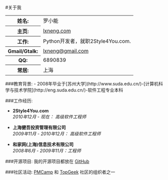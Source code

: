 #关于我
<table>
	<tr>
        <th>姓名:</th>
        <td>罗小能</td>
    </tr>
    <tr>
        <th>主页:</th>
        <td><a href="http://lxneng.com/">lxneng.com</a></td>
    </tr>
    <tr valign="top">
        <th>工作:</th>
        <td>Python开发者，就职2Style4You.com.</td>
    </tr>
	<tr>
        <th>Gmail/Gtalk:</th>
        <td><a href="mailto:lxneng@gmail.com">lxneng@gmail.com</a></td>
    </tr>
    <tr>
        <th>QQ:</th>
        <td>6890839</td>
    </tr>
    <tr>
        <th>常居:</th>
        <td>上海</td>
    </tr>
</table>
###教育背景:
- 2008年毕业于[苏州大学](http://www.suda.edu.cn/)-[计算机科学与技术学院](http://eng.suda.edu.cn/)-软件工程专业本科

###工作经历:
- **2Style4You.com**  
*2010年12月 - 现在： 高级软件工程师*

- **上海健吾投资管理有限公司**  
*2009年11月 - 2010年12月： 高级软件工程师* 

- **和家网(上海)信息技术有限公司**  
*2008年6月 - 2009年11月：工程师*

###开源项目:
我的开源项目都放在 [GitHub](https://github.com/lxneng)

###社区活动:
[PMCamp](http://pmcamp.org) 和 [TopGeek](http://topgeek.org) 社区的组织者之一
